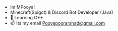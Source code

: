 - Im MPooya!
- Minecraft(Spigot) & Discord Bot Developer (Java)
- 👀 Learning C++
- 📫 Its my email Pooyapoorarshad@gmail.com

<!---
MPooya/MPooya is a ✨ special ✨ repository because its `README.md` (this file) appears on your GitHub profile.
You can click the Preview link to take a look at your changes.
--->
